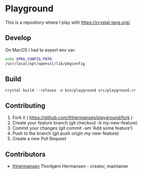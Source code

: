 # Playground

This is a repository where I play with https://crystal-lang.org/

## Develop

On MacOS I had to export env var:

```bash
echo $PKG_CONFIG_PATH
/usr/local/opt/openssl/lib/pkgconfig
```

## Build

`crystal build --release -o bin/playground src/playground.cr`

## Contributing

1. Fork it ( https://github.com/thhermansen/playground/fork )
2. Create your feature branch (git checkout -b my-new-feature)
3. Commit your changes (git commit -am 'Add some feature')
4. Push to the branch (git push origin my-new-feature)
5. Create a new Pull Request

## Contributors

- [thhermansen](https://github.com/thhermansen) Thorbjørn Hermansen - creator, maintainer
